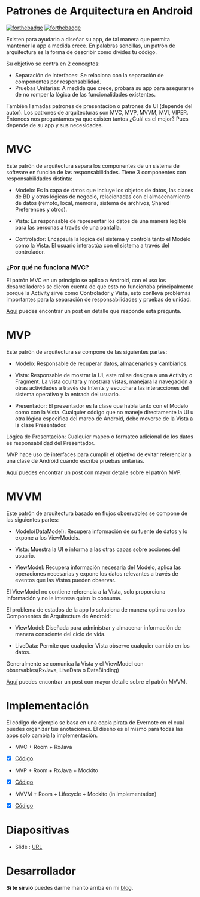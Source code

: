# Patrones de Arquitectura en Android
[![forthebadge](https://forthebadge.com/images/badges/built-by-developers.svg)](https://forthebadge.com) [![forthebadge](https://forthebadge.com/images/badges/for-sharks.svg)](https://forthebadge.com)

Existen para ayudarlo a diseñar su app, de tal manera que permita mantener la app a medida crece. En palabras sencillas, un patrón de arquitectura es la forma de describir como divides tu código.

Su objetivo se centra en 2 conceptos:
- Separación de Interfaces: Se relaciona con la separación de componentes por responsabilidad.
- Pruebas Unitarias: A medida que crece, probara su app para asegurarse de no romper la lógica de las funcionalidades existentes.

También llamadas patrones de presentación o patrones de UI (depende del autor). Los patrones de arquitecturas son MVC, MVP, MVVM, MVI, VIPER. Entonces nos preguntamos ya que existen tantos ¿Cuál es el mejor? Pues depende de su app y sus necesidades.

# MVC
Este patrón de arquitectura separa los componentes de un sistema de software en función de las responsabilidades. Tiene 3 componentes con responsabilidades distinta:

- Modelo: Es la capa de datos que incluye los objetos de datos, las clases de BD y otras lógicas de negocio, relacionadas con el almacenamiento de datos (remoto, local, memoria, sistema de archivos, Shared Preferences y otros).

- Vista: Es responsable de representar los datos de una manera legible para las personas a través de una pantalla.

- Controlador: Encapsula la lógica del sistema y controla tanto el Modelo como la Vista. El usuario interactúa con el sistema a través del controlador.

### ¿Por qué no funciona MVC?
El patrón MVC en un principio se aplico a Android, con el uso los desarrolladores  se dieron cuenta de que esto no funcionaba principalmente porque la Activity sirve como Controlador y Vista, esto conlleva problemas importantes para la separación de responsabilidades y pruebas de unidad. 

[Aquí](https://medium.com/@fahedhermoza/por-qu%C3%A9-no-funciona-mvc-en-android-d0b747a823c0) puedes encontrar un post en detalle que responde esta pregunta.

# MVP
Este patrón de arquitectura se compone de las siguientes partes:

- Modelo: Responsable de recuperar datos, almacenarlos y cambiarlos.

- Vista: Responsable de mostrar la UI, este rol se designa a una Activity o Fragment. La vista ocultara y mostrara  vistas, manejara la navegación a otras actividades a través de Intents y escuchara las interacciones del sistema operativo y la entrada del usuario.

- Presentador: El presentador es la clase que habla tanto con el Modelo como con la Vista. Cualquier código que no maneje directamente la UI u otra lógica especifica del marco de Android, debe moverse de la Vista a la clase Presentador. 

Lógica de Presentación: Cualquier mapeo o formateo adicional de los datos es responsabilidad del Presentador.

MVP hace uso de interfaces para cumplir el objetivo de evitar referenciar a una clase de Android cuando escribe pruebas unitarias.

[Aquí](https://medium.com/@fahedhermoza/android-y-el-patr%C3%B3n-mvp-4b9ddf377185) puedes encontrar un post con mayor detalle sobre el patrón MVP.
# MVVM
Este patrón de arquitectura basado en flujos observables se compone de las siguientes partes:

- Modelo(DataModel): Recupera información de su fuente de datos y lo expone a los ViewModels.

- Vista: Muestra la UI e informa a las otras capas sobre acciones del usuario.

- ViewModel: Recupera información necesaria del Modelo, aplica las operaciones necesarias y expone los datos relevantes a través de eventos que las Vistas pueden observar.

El ViewModel no contiene referencia a la Vista, solo proporciona información y no le interesa quien lo consuma.

El problema de estados de la app lo soluciona de manera optima con los Componentes de Arquitectura de Android:

- ViewModel: Diseñada para administrar y almacenar información de manera consciente del ciclo de vida.

- LiveData: Permite que cualquier Vista observe cualquier cambio en los datos.

Generalmente se comunica la Vista y el ViewModel con observables(RxJava, LiveData o DataBinding)

[Aquí]() puedes encontrar un post con mayor detalle sobre el patrón MVVM.
# Implementación
El código de ejemplo se basa en una copia pirata de Evernote en el cual puedes organizar tus anotaciones. El diseño es el mismo para todas las apps solo cambia la implementación.
- MVC + Room + RxJava
- [x] [Código](https://github.com/FahedHermoza/PatronesDeArquitectura-Android/tree/master/MVC/ExampleNote01)
- MVP + Room + RxJava + Mockito 
- [x] [Código](https://github.com/FahedHermoza/PatronesDeArquitectura-Android/tree/master/MVP/ExampleNote01)
- MVVM + Room + Lifecycle + Mockito (in implementation)  
- [x] [Código](https://github.com/FahedHermoza/PatronesDeArquitectura-Android/tree/master/MVP/ExampleNote01)
# Diapositivas
- Slide : [URL](https://docs.google.com/presentation/d/12WxYEk32VPTVF8hCRSp0HJJJQKxwIX1Dwkk7ChVrqOc/edit?usp=sharing)

# Desarrollador
**Si te sirvió** puedes darme manito arriba en mi [blog](https://www.facebook.com/fahedhermoza/).